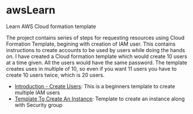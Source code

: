 # awsLearn
Learn AWS Cloud formation template

The project contains series of steps for requesting resources using Cloud Formation Template, begining with creation of IAM user. This contains instructions to create accounts to be used by users while doing the hands on. I have created a Cloud formation template which would create 10 users at a time given. All the users would have the same password. The template creates uses in multiple of 10, so even if you want 11 users you have to create 10 users twice, which is 20 users.

- [Introduction - Create Users](https://github.com/pawansharma15/awsLearn/blob/master/create-users): This is a beginners template to create multiple IAM users
- [Template To Create An Instance](https://github.com/pawansharma15/awsLearn/blob/master/intro_demo1): Template to create an instance along with Security group
